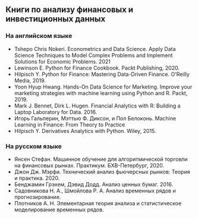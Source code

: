## Книги по анализу финансовых и инвестиционных данных
### На английском языке
- Tshepo Chris Nokeri. Econometrics and Data Science. Apply Data Science Techniques to Model Complex Problems and Implement Solutions for Economic Problems. 2021
- Lewinson E. Python for Finance Cookbook. Packt Publishing, 2020.
- Hilpisch Y. Python for Finance: Mastering Data-Driven Finance. O'Reilly Media, 2019. 
- Yoon Hyup Hwang. Hands-On Data Science for Marketing. Improve your marketing strategies with machine learning using Python and R. Packt, 2019. 
- Mark J. Bennet, Dirk L. Hugen. Financial Analytics with R: Building a Laptop Laboratory for Data. 2016.
-  Игорь Гальперин, Мэттью Ф. Диксон, и Пол Белоконь. Machine Learning in Finance: From Theory to Practice
- Hilpisch Y. Derivatives Analytics with Python. Wiley, 2015.

### На русском языке
- Янсен Стефан. Машинное обучение для алгоритмической торговли на финансовых рынках. Практикум. БХВ-Петербург, 2020.
- Джон Дж. Мэрфи. Технический анализ фьючерсных рынков: Теория и практика. 2020.
- Бенджамин Грэхем, Дэвид Додд. Анализ ценных бумаг. 2016. 
- Садовникова Н. А., Шмойлова Р. А. Анализ временных рядов и прогнозирование.
- Плотников А. Н. Элементарная теория анализа и статистическое моделирование временных рядов.
